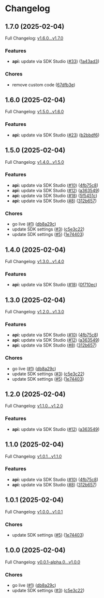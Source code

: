 # Changelog

## 1.7.0 (2025-02-04)

Full Changelog: [v1.6.0...v1.7.0](https://github.com/BrainbaseHQ/brainbase-python-sdk/compare/v1.6.0...v1.7.0)

### Features

* **api:** update via SDK Studio ([#33](https://github.com/BrainbaseHQ/brainbase-python-sdk/issues/33)) ([1a43ad3](https://github.com/BrainbaseHQ/brainbase-python-sdk/commit/1a43ad3644983ec2d83f2ed24e87142cf7088c28))


### Chores

* remove custom code ([67dfb3e](https://github.com/BrainbaseHQ/brainbase-python-sdk/commit/67dfb3e6cd1e11368ec1eb934f7004987014ec3c))

## 1.6.0 (2025-02-04)

Full Changelog: [v1.5.0...v1.6.0](https://github.com/BrainbaseHQ/brainbase-python-sdk/compare/v1.5.0...v1.6.0)

### Features

* **api:** update via SDK Studio ([#23](https://github.com/BrainbaseHQ/brainbase-python-sdk/issues/23)) ([b2bbdf6](https://github.com/BrainbaseHQ/brainbase-python-sdk/commit/b2bbdf640fa7b0b9163f0a7a6b8ab964cb2c1fa5))

## 1.5.0 (2025-02-04)

Full Changelog: [v1.4.0...v1.5.0](https://github.com/BrainbaseHQ/brainbase-python-sdk/compare/v1.4.0...v1.5.0)

### Features

* **api:** update via SDK Studio ([#10](https://github.com/BrainbaseHQ/brainbase-python-sdk/issues/10)) ([4fb75c8](https://github.com/BrainbaseHQ/brainbase-python-sdk/commit/4fb75c8c78c172cb0a80be304334803956968247))
* **api:** update via SDK Studio ([#12](https://github.com/BrainbaseHQ/brainbase-python-sdk/issues/12)) ([a363549](https://github.com/BrainbaseHQ/brainbase-python-sdk/commit/a3635498129383f20cae75014ad9720e18cc7ec6))
* **api:** update via SDK Studio ([#18](https://github.com/BrainbaseHQ/brainbase-python-sdk/issues/18)) ([5f5451c](https://github.com/BrainbaseHQ/brainbase-python-sdk/commit/5f5451cebcda05a40deef4104207be19e5f8e8ac))
* **api:** update via SDK Studio ([#8](https://github.com/BrainbaseHQ/brainbase-python-sdk/issues/8)) ([312b657](https://github.com/BrainbaseHQ/brainbase-python-sdk/commit/312b657cf73569a314b3c64ed83521ca2bb576a5))


### Chores

* go live ([#1](https://github.com/BrainbaseHQ/brainbase-python-sdk/issues/1)) ([db8a29c](https://github.com/BrainbaseHQ/brainbase-python-sdk/commit/db8a29c23e871872bcfc26b15bc7e4b27b0b08b3))
* update SDK settings ([#3](https://github.com/BrainbaseHQ/brainbase-python-sdk/issues/3)) ([c5e3c22](https://github.com/BrainbaseHQ/brainbase-python-sdk/commit/c5e3c223ba6a7df56e290877e55c31e81c1d4b52))
* update SDK settings ([#5](https://github.com/BrainbaseHQ/brainbase-python-sdk/issues/5)) ([1e74403](https://github.com/BrainbaseHQ/brainbase-python-sdk/commit/1e744032bc5800bb1b4f97a703cfdd1a7a7dd922))

## 1.4.0 (2025-02-04)

Full Changelog: [v1.3.0...v1.4.0](https://github.com/BrainbaseHQ/brainbase-python-sdk/compare/v1.3.0...v1.4.0)

### Features

* **api:** update via SDK Studio ([#18](https://github.com/BrainbaseHQ/brainbase-python-sdk/issues/18)) ([0f710ec](https://github.com/BrainbaseHQ/brainbase-python-sdk/commit/0f710eccb1efe39a492b9c905b1d2c29ab8532b6))

## 1.3.0 (2025-02-04)

Full Changelog: [v1.2.0...v1.3.0](https://github.com/BrainbaseHQ/brainbase-python-sdk/compare/v1.2.0...v1.3.0)

### Features

* **api:** update via SDK Studio ([#10](https://github.com/BrainbaseHQ/brainbase-python-sdk/issues/10)) ([4fb75c8](https://github.com/BrainbaseHQ/brainbase-python-sdk/commit/4fb75c8c78c172cb0a80be304334803956968247))
* **api:** update via SDK Studio ([#12](https://github.com/BrainbaseHQ/brainbase-python-sdk/issues/12)) ([a363549](https://github.com/BrainbaseHQ/brainbase-python-sdk/commit/a3635498129383f20cae75014ad9720e18cc7ec6))
* **api:** update via SDK Studio ([#8](https://github.com/BrainbaseHQ/brainbase-python-sdk/issues/8)) ([312b657](https://github.com/BrainbaseHQ/brainbase-python-sdk/commit/312b657cf73569a314b3c64ed83521ca2bb576a5))


### Chores

* go live ([#1](https://github.com/BrainbaseHQ/brainbase-python-sdk/issues/1)) ([db8a29c](https://github.com/BrainbaseHQ/brainbase-python-sdk/commit/db8a29c23e871872bcfc26b15bc7e4b27b0b08b3))
* update SDK settings ([#3](https://github.com/BrainbaseHQ/brainbase-python-sdk/issues/3)) ([c5e3c22](https://github.com/BrainbaseHQ/brainbase-python-sdk/commit/c5e3c223ba6a7df56e290877e55c31e81c1d4b52))
* update SDK settings ([#5](https://github.com/BrainbaseHQ/brainbase-python-sdk/issues/5)) ([1e74403](https://github.com/BrainbaseHQ/brainbase-python-sdk/commit/1e744032bc5800bb1b4f97a703cfdd1a7a7dd922))

## 1.2.0 (2025-02-04)

Full Changelog: [v1.1.0...v1.2.0](https://github.com/BrainbaseHQ/brainbase-python-sdk/compare/v1.1.0...v1.2.0)

### Features

* **api:** update via SDK Studio ([#12](https://github.com/BrainbaseHQ/brainbase-python-sdk/issues/12)) ([a363549](https://github.com/BrainbaseHQ/brainbase-python-sdk/commit/a3635498129383f20cae75014ad9720e18cc7ec6))

## 1.1.0 (2025-02-04)

Full Changelog: [v1.0.1...v1.1.0](https://github.com/BrainbaseHQ/brainbase-python-sdk/compare/v1.0.1...v1.1.0)

### Features

* **api:** update via SDK Studio ([#10](https://github.com/BrainbaseHQ/brainbase-python-sdk/issues/10)) ([4fb75c8](https://github.com/BrainbaseHQ/brainbase-python-sdk/commit/4fb75c8c78c172cb0a80be304334803956968247))
* **api:** update via SDK Studio ([#8](https://github.com/BrainbaseHQ/brainbase-python-sdk/issues/8)) ([312b657](https://github.com/BrainbaseHQ/brainbase-python-sdk/commit/312b657cf73569a314b3c64ed83521ca2bb576a5))

## 1.0.1 (2025-02-04)

Full Changelog: [v1.0.0...v1.0.1](https://github.com/BrainbaseHQ/brainbase-python-sdk/compare/v1.0.0...v1.0.1)

### Chores

* update SDK settings ([#5](https://github.com/BrainbaseHQ/brainbase-python-sdk/issues/5)) ([1e74403](https://github.com/BrainbaseHQ/brainbase-python-sdk/commit/1e744032bc5800bb1b4f97a703cfdd1a7a7dd922))

## 1.0.0 (2025-02-04)

Full Changelog: [v0.0.1-alpha.0...v1.0.0](https://github.com/BrainbaseHQ/brainbase-python-sdk/compare/v0.0.1-alpha.0...v1.0.0)

### Chores

* go live ([#1](https://github.com/BrainbaseHQ/brainbase-python-sdk/issues/1)) ([db8a29c](https://github.com/BrainbaseHQ/brainbase-python-sdk/commit/db8a29c23e871872bcfc26b15bc7e4b27b0b08b3))
* update SDK settings ([#3](https://github.com/BrainbaseHQ/brainbase-python-sdk/issues/3)) ([c5e3c22](https://github.com/BrainbaseHQ/brainbase-python-sdk/commit/c5e3c223ba6a7df56e290877e55c31e81c1d4b52))
